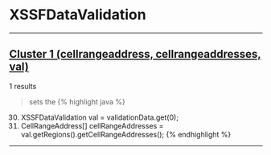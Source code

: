 # XSSFDataValidation

***

## [Cluster 1 (cellrangeaddress, cellrangeaddresses, val)](./1)
1 results
> sets the 
{% highlight java %}
30. XSSFDataValidation val = validationData.get(0);
31. CellRangeAddress[] cellRangeAddresses = val.getRegions().getCellRangeAddresses();
{% endhighlight %}

***

